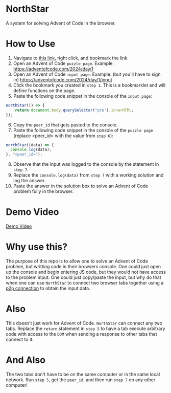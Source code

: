 # NorthStar

A system for solving Advent of Code in the browser.

# How to Use

1. Navigate to [this link](https://strawstack.github.io/NorthStar/), right click, and bookmark the link.
2. Open an Advent of Code `puzzle page`. Example: https://adventofcode.com/2024/day/1
3. Open an Advent of Code `input page`. Example: (but you'll have to sign in) https://adventofcode.com/2024/day/1/input
4. Click the bookmark you created in `step 1`. This is a bookmarklet and will define functions on the page.
5. Paste the following code snippet in the console of the `input page`:

```js
northStar(() => {
    return document.body.querySelector("pre").innerHTML;
});
```

6. Copy the `peer_id` that gets pasted to the console.
7. Paste the following code snippet in the console of the `puzzle page` (replace <peer_id> with the value from `step 6`):


```js
northStar((data) => {
  console.log(data);
}, "<peer_id>");
```

8. Observe that the input was logged to the console by the statement in `step 7`.
9. Replace the `console.log(data)` from `step 7` with a working solution and log the answer.
10. Paste the answer in the solution box to solve an Advent of Code problem fully in the browser. 

# Demo Video

[Demo Video](https://youtu.be/WEhD42O58SE)

# Why use this?

The purpose of this repo is to allow one to solve an Advent of Code problem, but writting code in their browsers console. One could just open up the console and begin entering JS code, but they would not have access to the problem input. One could just copy/paste the input, but why do that when one can use `NorthStar` to connect two browser tabs together using a [p2p connection](https://peerjs.com/) to obtain the input data.

# Also

This doesn't just work for Advent of Code. `NorthStar` can connect any two tabs. Replace the `return` statement in `step 5` to have a tab execute arbitrary code with access to the `DOM` when sending a response to other tabs that connect to it.

# And Also

The two tabs don't have to be on the same computer or in the same local network. Run `step 5`, get the `peer_id`, and then run `step 7` on any other computer! 
